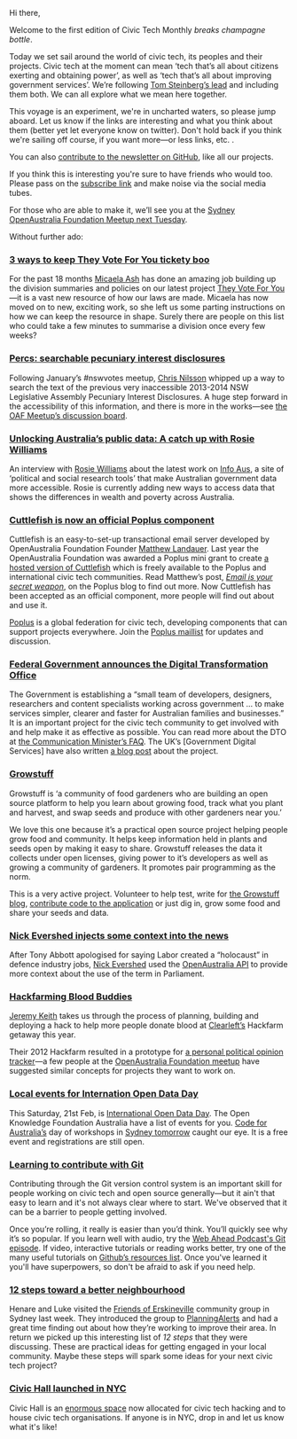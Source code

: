 
Hi there,

Welcome to the first edition of Civic Tech Monthly *breaks champagne bottle*.

Today we set sail around the world of civic tech, its peoples and their projects. Civic tech at the moment can mean ‘tech that’s all about citizens exerting and obtaining power’, as well as ‘tech that’s all about improving government services’. We’re following [Tom Steinberg’s lead](https://www.mysociety.org/2014/09/08/civic-tech-has-won-the-name-game-but-what-does-it-mean/) and including them both. We can all explore what we mean here together.

This voyage is an experiment, we're in uncharted waters, so please jump aboard. Let us know if the links are interesting and what you think about them (better yet let everyone know on twitter). Don't hold back if you think we're sailing off course, if you want more—or less links, etc. .

You can also [contribute to the newsletter on GitHub](https://www.mysociety.org/2014/09/08/civic-tech-has-won-the-name-game-but-what-does-it-mean/), like all our projects.

If you think this is interesting you're sure to have friends who would too. Please pass on the [subscribe link](https://github.com/openaustralia/newsletter/blob/60e82fae5e4b1f106) and make noise via the social media tubes.

For those who are able to make it, we’ll see you at the [Sydney OpenAustralia Foundation Meetup next Tuesday](http://www.meetup.com/OpenAustralia-Foundation/).

Without further ado:


### [3 ways to keep They Vote For You tickety boo](https://www.openaustraliafoundation.org.au/2015/01/30/3-ways-to-keep-they-vote-for-you-tickety-boo/)

For the past 18 months [Micaela Ash](https://twitter.com/M_M_Norah) has done an amazing job building up the division summaries and policies on our latest project [They Vote For You](http://www.theyvoteforyou.org.au/)—it is a vast new resource of how our laws are made. Micaela has now moved on to new, exciting work, so she left us some parting instructions on how we can keep the resource in shape. Surely there are people on this list who could take a few minutes to summarise a division once every few weeks?

### [Percs: searchable pecuniary interest disclosures](http://percs.otherchirps.net/?query=development)

Following January’s #nswvotes meetup, [Chris Nilsson]() whipped up a way to search the text of the previous very inaccessible 2013-2014 NSW Legislative Assembly Pecuniary Interest Disclosures. A huge step forward in the accessibility of this information, and there is more in the works—see [the OAF Meetup’s discussion board](http://www.meetup.com/OpenAustralia-Foundation/messages/boards/thread/48640454).


### [Unlocking Australia’s public data: A catch up with Rosie Williams](https://www.openaustraliafoundation.org.au/2015/02/19/rosie-williams-interview/)

An interview with [Rosie Williams](https://twitter.com/info_Aus) about the latest work on [Info Aus](http://infoaus.net/),  a site of ‘political and social research tools’ that make Australian government data more accessible. Rosie is currently adding new ways to access data that shows the differences in wealth and poverty across Australia.


### [Cuttlefish is now an official Poplus component](http://poplus.org/posts/cuttlefish/)

Cuttlefish is an easy-to-set-up transactional email server developed by OpenAustralia Foundation Founder [Matthew Landauer](https://twitter.com/matthewlandauer). Last year the OpenAustralia Foundation was awarded a Poplus mini grant to create [a hosted version of Cuttlefish](https://cuttlefish.oaf.org.au/) which is freely available to the Poplus and international civic tech communities. Read Matthew’s post, *[Email is your secret weapon](http://poplus.org/posts/email-is-your-secret-weapon/)*, on the Poplus blog to find out more. Now Cuttlefish has been accepted as an official component, more people will find out about and use it.

[Poplus](http://poplus.org/) is a global federation for civic tech, developing components that can support projects everywhere. Join the [Poplus maillist](http://poplus.org/get-involved/) for updates and discussion.


### [Federal Government announces the Digital Transformation Office](https://www.pm.gov.au/media/2015-01-23/establishment-digital-transformation-office)

The Government is establishing a “small team of developers, designers, researchers and content specialists working across government ... to make services simpler, clearer and faster for Australian families and businesses.” It is an important project for the civic tech community to get involved with and help make it as effective as possible. You can read more about the DTO at [the Communication Minister’s FAQ](http://www.malcolmturnbull.com.au/policy-faqs/faqs-the-digital-transformation-office). The UK’s [Government Digital Services] have also written [a blog post](https://gds.blog.gov.uk/2015/01/26/simpler-clearer-australia/) about the project.


### [Growstuff](http://www.growstuff.org/)

Growstuff is ‘a community of food gardeners who are building an open source platform to help you learn about growing food, track what you plant and harvest, and swap seeds and produce with other gardeners near you.’

We love this one because it’s a practical open source project helping people grow food and community. It helps keep information held in plants and seeds open by making it easy to share. Growstuff releases the data it collects under open licenses, giving power to it’s developers as well as growing a community of gardeners. It promotes pair programming as the norm.

This is a very active project. Volunteer to help test, write for [the Growstuff blog](http://blog.growstuff.org/), [contribute code to the application](https://github.com/growstuff) or just dig in, grow some food and share your seeds and data.


### [Nick Evershed injects some context into the news](http://www.theguardian.com/news/datablog/2015/feb/14/tony-abbott-is-not-alone-in-using-the-word-holocaust-to-score-political-points)

After Tony Abbott apologised for saying Labor created a “holocaust” in defence industry jobs, [Nick Evershed](https://twitter.com/nickevershed) used the [OpenAustralia API](http://www.openaustralia.org.au/api/) to provide more context about the use of the term in Parliament.


### [Hackfarming Blood Buddies](https://adactio.com/journal/8352)

[Jeremy Keith](https://adactio.com/) takes us through the process of planning, building and deploying a hack to help more people donate blood at [Clearleft’s](http://clearleft.com/) Hackfarm getaway this year.

Their 2012 Hackfarm resulted in a prototype for [a personal political opinion tracker](http://hackfarm.org/product)—a few people at the [OpenAustralia Foundation meetup](http://www.meetup.com/OpenAustralia-Foundation/) have suggested similar concepts for projects they want to work on.


### [Local events for Internation Open Data Day](http://au.okfn.org/2015/02/10/australian-activities-on-international-open-data-day-21-february/)

This Saturday, 21st Feb, is [International Open Data Day](http://opendataday.org/). The Open Knowledge Foundation Australia have a list of events for you. [Code for Australia’s](http://www.codeforaustralia.org/) day of workshops in [Sydney tomorrow](http://www.eventbrite.com.au/e/international-open-data-day-sydney-tickets-15462067460) caught our eye. It is a free event and registrations are still open.


### [Learning to contribute with Git](http://www.git-tower.com/learn/)

Contributing through the Git version control system is an important skill for people working on civic tech and open source generally—but it ain't that easy to learn and it's not always clear where to start. We've observed that it can be a barrier to people getting involved.

Once you’re rolling, it really is easier than you’d think. You’ll quickly see why it’s so popular. If you learn well with audio, try the [Web Ahead Podcast's Git episode](http://thewebahead.net/40). If video, interactive tutorials or reading works better, try one of the many useful tutorials on [Github’s resources list](https://help.github.com/articles/good-resources-for-learning-git-and-github/). Once you've learned it you'll have superpowers, so don't be afraid to ask if you need help.


### [12 steps toward a better neighbourhood](http://www.onbeing.org/program/feature/12-steps-toward-better-neighborhood/4723)

Henare and Luke visited the [Friends of Erskineville](http://www.erskinevillevillage.org/) community group in Sydney last week. They introduced the group to [PlanningAlerts](https://www.planningalerts.org.au/) and had a great time finding out about how they’re working to improve their area. In return we picked up this interesting list of *12 steps* that they were discussing. These are practical ideas for getting engaged in your local community. Maybe these steps will spark some ideas for your next civic tech project?


### [Civic Hall launched in NYC](http://civichall.org/a-new-home-for-civic-technology/)

Civic Hall is an [enormous space](http://civichall.org/a-new-home-for-civic-technology/#floorplan) now allocated for civic tech hacking and to house civic tech organisations. If anyone is in NYC, drop in and let us know what it's like!
